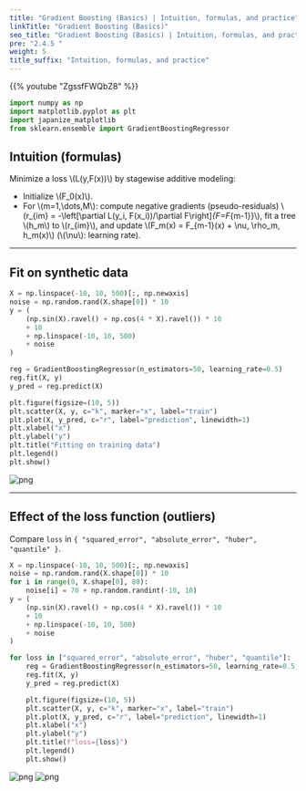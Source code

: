```yaml
---
title: "Gradient Boosting (Basics) | Intuition, formulas, and practice"
linkTitle: "Gradient Boosting (Basics)"
seo_title: "Gradient Boosting (Basics) | Intuition, formulas, and practice"
pre: "2.4.5 "
weight: 5
title_suffix: "Intuition, formulas, and practice"
---
```


{{% youtube "ZgssfFWQbZ8" %}}

```python
import numpy as np
import matplotlib.pyplot as plt
import japanize_matplotlib
from sklearn.ensemble import GradientBoostingRegressor
```

## Intuition (formulas)

Minimize a loss \\(L(y,F(x))\\) by stagewise additive modeling:

- Initialize \\(F_0(x)\\).
- For \\(m=1,\dots,M\\): compute negative gradients (pseudo-residuals)
  \\(r_{im} = -\left[\partial L(y_i, F(x_i))/\partial F\right]_{F=F_{m-1}}\\), fit a tree \\(h_m\\) to \\(r_{im}\\), and update
  \\(F_m(x) = F_{m-1}(x) + \nu\, \rho_m\, h_m(x)\\) (\\(\nu\\): learning rate).

---

## Fit on synthetic data

```python
X = np.linspace(-10, 10, 500)[:, np.newaxis]
noise = np.random.rand(X.shape[0]) * 10
y = (
    (np.sin(X).ravel() + np.cos(4 * X).ravel()) * 10
    + 10
    + np.linspace(-10, 10, 500)
    + noise
)

reg = GradientBoostingRegressor(n_estimators=50, learning_rate=0.5)
reg.fit(X, y)
y_pred = reg.predict(X)

plt.figure(figsize=(10, 5))
plt.scatter(X, y, c="k", marker="x", label="train")
plt.plot(X, y_pred, c="r", label="prediction", linewidth=1)
plt.xlabel("x")
plt.ylabel("y")
plt.title("Fitting on training data")
plt.legend()
plt.show()
```

![png](/images/basic/ensemble/Gradient_Boosting1_files/Gradient_Boosting1_5_0.png)

---

## Effect of the loss function (outliers)

Compare `loss` in `{ "squared_error", "absolute_error", "huber", "quantile" }`.

```python
X = np.linspace(-10, 10, 500)[:, np.newaxis]
noise = np.random.rand(X.shape[0]) * 10
for i in range(0, X.shape[0], 80):
    noise[i] = 70 + np.random.randint(-10, 10)
y = (
    (np.sin(X).ravel() + np.cos(4 * X).ravel()) * 10
    + 10
    + np.linspace(-10, 10, 500)
    + noise
)

for loss in ["squared_error", "absolute_error", "huber", "quantile"]:
    reg = GradientBoostingRegressor(n_estimators=50, learning_rate=0.5, loss=loss)
    reg.fit(X, y)
    y_pred = reg.predict(X)

    plt.figure(figsize=(10, 5))
    plt.scatter(X, y, c="k", marker="x", label="train")
    plt.plot(X, y_pred, c="r", label="prediction", linewidth=1)
    plt.xlabel("x")
    plt.ylabel("y")
    plt.title(f"loss={loss}")
    plt.legend()
    plt.show()
```

![png](/images/basic/ensemble/Gradient_Boosting1_files/Gradient_Boosting1_7_0.png)
![png](/images/basic/ensemble/Gradient_Boosting1_files/Gradient_Boosting1_7_1.png)

